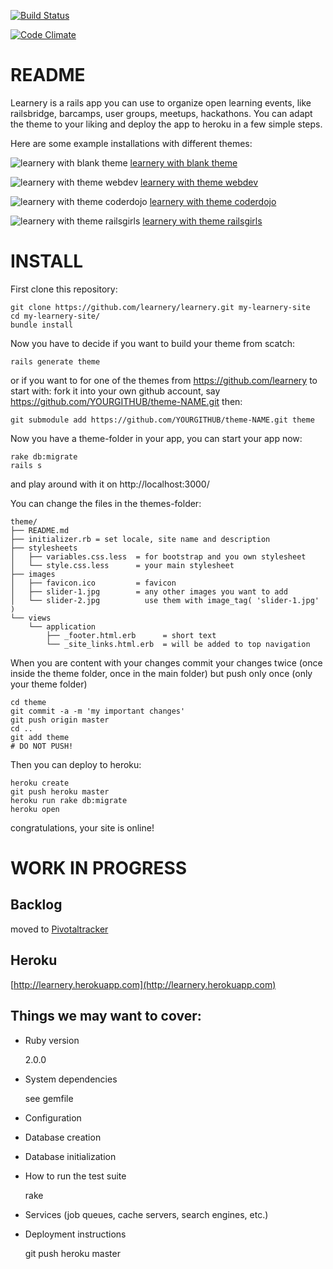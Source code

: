 [![Build Status](https://travis-ci.org/learnery/learnery.png?branch=master)](https://travis-ci.org/learnery/learnery)

[![Code Climate](https://codeclimate.com/github/learnery/learnery.png)](https://codeclimate.com/github/learnery/learnery)

README
========

Learnery is a rails app you can use to organize
open learning events, like railsbridge, barcamps, user groups,
meetups, hackathons.  You can adapt the theme to your 
liking and deploy the app to heroku in a few simple steps.

Here are some example installations with different themes:

![learnery with blank theme](http://learnery.github.io/images/screenshot-1.png) [learnery with blank theme](http://learnery.herokuapp.com/) 

![learnery with theme webdev](http://learnery.github.io/images/screenshot-2.png) [learnery with theme webdev](http://limitless-tor-9264.herokuapp.com/)

![learnery with theme coderdojo](http://learnery.github.io/images/screenshot-3.png) [learnery with theme coderdojo](http://ancient-tor-6627.herokuapp.com/)

![learnery with theme railsgirls](http://learnery.github.io/images/screenshot-4.png) [learnery with theme railsgirls](http://serene-badlands-9643.herokuapp.com/)


INSTALL
======

First clone this repository:

    git clone https://github.com/learnery/learnery.git my-learnery-site
    cd my-learnery-site/
    bundle install

Now you have to decide if you want to build your theme from scatch:

    rails generate theme
  
or if you want to for one of the themes from https://github.com/learnery to start with:
fork it into your own github account, say https://github.com/YOURGITHUB/theme-NAME.git
then:

    git submodule add https://github.com/YOURGITHUB/theme-NAME.git theme
   
Now you have a theme-folder in your app, you can
start your app now:
   
    rake db:migrate
    rails s
   
and play around with it on http://localhost:3000/

You can change the files in the themes-folder:

    theme/
    ├── README.md
    ├── initializer.rb = set locale, site name and description  
    ├── stylesheets
    │   ├── variables.css.less  = for bootstrap and you own stylesheet
    │   └── style.css.less      = your main stylesheet
    ├── images
    │   ├── favicon.ico         = favicon
    │   ├── slider-1.jpg        = any other images you want to add
    │   └── slider-2.jpg          use them with image_tag( 'slider-1.jpg' )
    └── views
        └── application
            ├── _footer.html.erb      = short text 
            └── _site_links.html.erb  = will be added to top navigation
            

When you are content with your changes commit your changes twice
(once inside the theme folder, once in the main folder)
but push only once (only your theme folder)


    cd theme
    git commit -a -m 'my important changes'
    git push origin master
    cd ..
    git add theme
    # DO NOT PUSH!
    


Then you can deploy to heroku:

    heroku create
    git push heroku master
    heroku run rake db:migrate
    heroku open
    
congratulations, your site is online!



WORK IN PROGRESS
==============

Backlog
---------------
moved to [Pivotaltracker](https://www.pivotaltracker.com/s/projects/829661)


Heroku
--------------

[http://learnery.herokuapp.com](http://learnery.herokuapp.com)


Things we may want to cover:
-----------

* Ruby version

    2.0.0

* System dependencies

   see gemfile

* Configuration

* Database creation

* Database initialization

* How to run the test suite

    rake

* Services (job queues, cache servers, search engines, etc.)

* Deployment instructions

    git push heroku master



